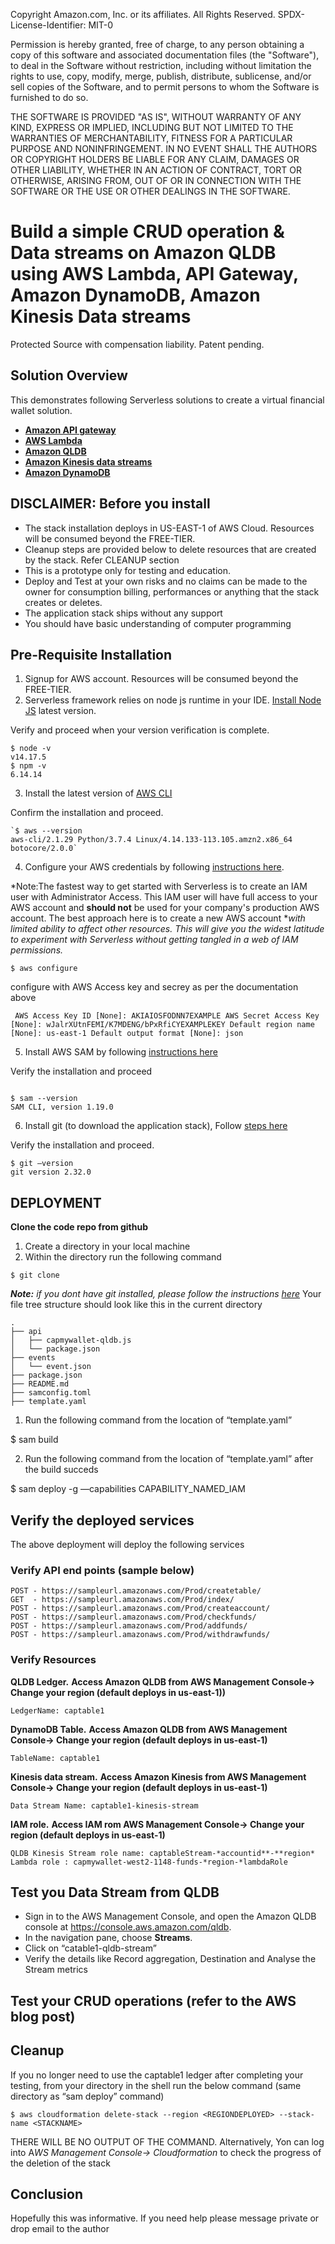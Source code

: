 Copyright Amazon.com, Inc. or its affiliates. All Rights Reserved.
SPDX-License-Identifier: MIT-0

Permission is hereby granted, free of charge, to any person obtaining a copy of this
software and associated documentation files (the "Software"), to deal in the Software
without restriction, including without limitation the rights to use, copy, modify,
merge, publish, distribute, sublicense, and/or sell copies of the Software, and to
permit persons to whom the Software is furnished to do so.

THE SOFTWARE IS PROVIDED "AS IS", WITHOUT WARRANTY OF ANY KIND, EXPRESS OR IMPLIED,
INCLUDING BUT NOT LIMITED TO THE WARRANTIES OF MERCHANTABILITY, FITNESS FOR A
PARTICULAR PURPOSE AND NONINFRINGEMENT. IN NO EVENT SHALL THE AUTHORS OR COPYRIGHT
HOLDERS BE LIABLE FOR ANY CLAIM, DAMAGES OR OTHER LIABILITY, WHETHER IN AN ACTION
OF CONTRACT, TORT OR OTHERWISE, ARISING FROM, OUT OF OR IN CONNECTION WITH THE
SOFTWARE OR THE USE OR OTHER DEALINGS IN THE SOFTWARE.



# Build a simple CRUD operation & Data streams on Amazon QLDB using AWS Lambda, API Gateway, Amazon DynamoDB, Amazon Kinesis Data streams
Protected Source with compensation liability. Patent pending. 


## Solution Overview

This demonstrates following Serverless solutions to create a virtual financial wallet solution.

* **[Amazon API gateway](https://aws.amazon.com/api-gateway/)**
* **[AWS Lambda](https://aws.amazon.com/api-gateway/)**
* **[Amazon QLDB](https://aws.amazon.com/qldb/)**
* **[Amazon Kinesis data streams](https://aws.amazon.com/lambda/)**
* **[Amazon DynamoDB](https://aws.amazon.com/dynamodb/)**

## DISCLAIMER: Before you install

* The stack installation deploys in US-EAST-1 of AWS Cloud. Resources will be consumed beyond the FREE-TIER. 
* Cleanup steps are provided below to delete resources that are created by the stack. Refer CLEANUP section
* This is a prototype only for testing and education.
* Deploy and Test at your own risks and no claims can be made to the owner for consumption billing, performances or anything that the stack creates or deletes.
* The application stack ships without any support
* You should have basic understanding of computer programming

## Pre-Requisite Installation

1. Signup for AWS account. Resources will be consumed beyond the FREE-TIER. 
2. Serverless framework relies on node js runtime in your IDE. [Install Node JS](https://nodejs.org/en/download/package-manager/) latest version.

Verify and proceed  when your version verification is complete.

```
$ node -v
v14.17.5
$ npm -v
6.14.14
```

3. Install the latest version of [AWS CLI](https://docs.aws.amazon.com/cli/latest/userguide/install-cliv2-linux.html)

Confirm the installation and proceed.

```
`$ aws --version 
aws-cli/2.1.29 Python/3.7.4 Linux/4.14.133-113.105.amzn2.x86_64 botocore/2.0.0`
```



4. Configure your AWS credentials by following [instructions here](https://docs.aws.amazon.com/cli/latest/userguide/cli-configure-quickstart.html).

*Note:The fastest way to get started with Serverless is to create an IAM user with Administrator Access. This IAM user will have full access to your AWS account and ****should not**** be used for your company's production AWS account. The best approach here is to create a new AWS account *[](https://aws.amazon.com/organizations/)*with limited ability to affect other resources. This will give you the widest latitude to experiment with Serverless without getting tangled in a web of IAM permissions.*

`$ aws configure`

configure with AWS Access key and secrey as per the documentation above

`
AWS Access Key ID [None]: AKIAIOSFODNN7EXAMPLE
AWS Secret Access Key [None]: wJalrXUtnFEMI/K7MDENG/bPxRfiCYEXAMPLEKEY
Default region name [None]: us-east-1
Default output format [None]: json`


5. Install AWS SAM by following [instructions here](https://docs.aws.amazon.com/serverless-application-model/latest/developerguide/serverless-sam-cli-install.html)

Verify the installation and proceed

```

$ sam --version
SAM CLI, version 1.19.0
```



6. Install git (to download the application stack), Follow [steps here](https://git-scm.com/book/en/v2/Getting-Started-Installing-Git)

Verify the installation and proceed.

```
$ git —version
git version 2.32.0
```



## DEPLOYMENT


**Clone the code repo from github**

1. Create a directory in your local machine 
2. Within the directory run the following command

```
$ git clone 
```

***Note:** if you dont have git installed, please follow the instructions [here](https://github.com/git-guides/install-git)*
Your file tree structure should look like this in the current directory

```
.
├── api
│   ├── capmywallet-qldb.js
│   └── package.json
├── events
│   └── event.json
├── package.json
├── README.md
├── samconfig.toml
├── template.yaml

```



1. Run the following command from the location of “template.yaml”

$ sam build



2. Run the following command from the location of “template.yaml” after the build succeds

$ sam deploy -g —capabilities CAPABILITY_NAMED_IAM




## Verify the deployed services

The above deployment will deploy the following services

### **Verify API end points (sample below)**

```
POST - https://sampleurl.amazonaws.com/Prod/createtable/
GET  - https://sampleurl.amazonaws.com/Prod/index/
POST - https://sampleurl.amazonaws.com/Prod/createaccount/
POST - https://sampleurl.amazonaws.com/Prod/checkfunds/
POST - https://sampleurl.amazonaws.com/Prod/addfunds/
POST - https://sampleurl.amazonaws.com/Prod/withdrawfunds/
```



### Verify Resources

**QLDB Ledger.** 
**Access Amazon QLDB from AWS Management Console→ Change your region (default deploys in us-east-1))**

```
LedgerName: captable1
```


**DynamoDB Table.**
**Access Amazon QLDB from AWS Management Console→ Change your region (default deploys in us-east-1)**

```
TableName: captable1
```


**Kinesis data stream.** 
**Access Amazon Kinesis from AWS Management Console→ Change your region (default deploys in us-east-1)**

```
Data Stream Name: captable1-kinesis-stream
```


**IAM role.**
**Access IAM rom AWS Management Console→ Change your region (default deploys in us-east-1)**

```
QLDB Kinesis Stream role name: captableStream-*accountid**-**region*
Lambda role : capmywallet-west2-1148-funds-*region-*lambdaRole
```


## Test you Data Stream from QLDB

* Sign in to the AWS Management Console, and open the Amazon QLDB console at https://console.aws.amazon.com/qldb.
* In the navigation pane, choose **Streams**.
* Click on “catable1-qldb-stream” 
* Verify the details like Record aggregation, Destination and Analyse the Stream metrics

## Test your CRUD operations (refer to the AWS blog post)

## Cleanup

If you no longer need to use the captable1 ledger after completing your testing, from your directory in the shell run the below command (same directory as “sam deploy” command)

```
$ aws cloudformation delete-stack --region <REGIONDEPLOYED> --stack-name <STACKNAME>
```

THERE WILL BE NO OUTPUT OF THE COMMAND. Alternatively, Yon can log into A*WS Management Console→ Cloudformation* to check the progress of the deletion of the stack


## Conclusion

Hopefully this was informative. If you need help please message private or drop email to the  author
